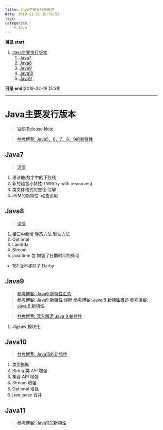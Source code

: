 ```yaml
---
title: Java主要发行版概述
date: 2018-11-21 10:56:52
tags: 
categories: 
    - Java
---
```


**目录 start**
 
1. [Java主要发行版本](#java主要发行版本)
    1. [Java7](#java7)
    1. [Java8](#java8)
    1. [Java9](#java9)
    1. [Java10](#java10)
    1. [Java11](#java11)

**目录 end**|_2019-04-19 15:38_|
****************************************
# Java主要发行版本
> [官网 Release Note](http://www.oracle.com/technetwork/java/javase/jdk-relnotes-index-2162236.html)

> [参考博客: Java5、6、7、8、9的新特性](https://blog.csdn.net/shengzhu1/article/details/75702797)

## Java7
> [详情](/Java/AdvancedLearning/Java7.md)

1. 语法糖:数字中的下划线
1. 新的语言小特性:TWR(try with resources)
1. 类文件格式的变化:注解
1. JVM的新特性: 动态调用

## Java8
> [详情](/Java/AdvancedLearning/Java8.md)

1. 接口中新增 静态方法,默认方法
1. Optional
1. Lambda
1. Stream
1. java.time 包 增强了日期时间的处理

- 181 版本移除了 Derby 

## Java9
> [参考博客: Java9 新特性汇总](http://www.infoq.com/cn/news/2014/09/java9)  
> [参考博客: Java9 新特性 详解](https://my.oschina.net/u/3209213/blog/1622984)
> [参考博客: Java 9 新特性概述](https://www.ibm.com/developerworks/cn/java/the-new-features-of-Java-9/index.html)
> [参考博客: Java 9 新特性 ](http://www.runoob.com/java/java9-new-features.html)

> [参考博客: 深入解读 Java 9 新特性 ](https://mp.weixin.qq.com/s?__biz=MzAwMDU1MTE1OQ==&mid=2653549131&idx=1&sn=77997b94cc91fb7cbead6b7888f26474&chksm=813a63d3b64deac5506a5c0080718eb759720ec17538223af71b865f260428cc7c644d2d97de&scene=21#wechat_redirect)

1. Jigsaw 模块化

## Java10 
> [参考博客: Java10的新特性](https://segmentfault.com/a/1190000014076481)

1. 类型推断
1. String 类 API 增强
1. 集合 API 增强
1. Stream 增强
1. Optional 增强
1. java javac 合并

## Java11
> [参考博客: Java11的新特性](https://segmentfault.com/a/1190000016527932#articleHeader5)
